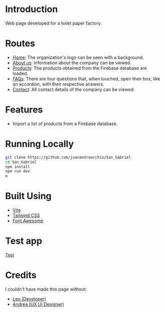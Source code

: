 # Introduction
Web page developed for a toilet paper factory.

# Routes
- [Home](https://san-gabriel.netlify.app/): The organization's logo can be seen with a background.
- [About us](https://san-gabriel.netlify.app/#nosotros): Information about the company can be viewed.
- [Products](https://san-gabriel.netlify.app/#productos): The products obtained from the Firebase database are loaded.
- [FAQs](https://san-gabriel.netlify.app/#faqs): There are four questions that, when touched, open their box, like an accordion, with their respective answers.
- [Contact](https://san-gabriel.netlify.app/#contacto): All contact details of the company can be viewed.

# Features
- Import a list of products from a Firebase database.

# Running Locally
```sh
git clone https://github.com/juanandreacchio/San_Gabriel
cd San_Gabriel
npm install
npm run dev
o
```

# Built Using
- [Vite](https://vitejs.dev/)
- [Tailwind CSS](https://tailwindcss.com/)
- [Font Awesome](https://fontawesome.com/)

# Test app
[Test](https://san-gabriel.netlify.app/)

# Credits
I couldn't have made this page without:
- [Leo (Developer)](https://github.com/leoTechnologyDeveloper)
- [Andrea (UX UI Designer)](https://www.linkedin.com/in/andrefcorrea/)
